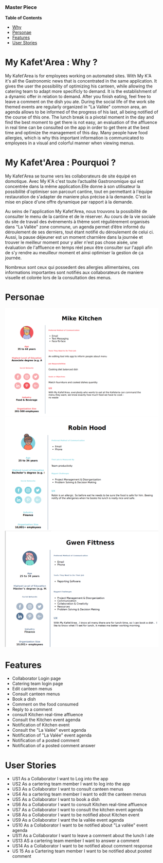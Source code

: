 ### Master Piece

**Table of Contents**
-   [Why](#my-kafetarea--why-)
-   [Personae](#personae)
-   [Features](#features)
-   [User Stories](#user-stories)




# My Kafet'Area : Why ?
My Kafet'Area is for employees working on automated sites. With My K'A it's all the Gastronomic news that is concentrated in the same application. It gives the user the possibility of optimizing his canteen, while allowing the catering team to adapt more specificly to demand. It is the establishment of a dynamic offer in relation to demand.
After you finish eating, feel free to leave a comment on the dish you ate.
During the social life of the work site themed events are regularly organized in "La Vallée" common area, an agenda allows to be informed of the progress of his last, all being notified of the course of this one. 
The lunch break is a pivotal moment in the day and find the best moment to get there is not easy, an evaluation of the affluence in real time can be consulted on the app in order to get there at the best time and optimize the management of this day.
Many people have food allergies, which is why this important information is communicated to employees in a visual and colorful manner when viewing menus.

 
# My Kafet'Area : Pourquoi ?
   My Kafet'Area se tourne vers les collaborateurs de site équipé en domotique. 
Avec My K'A c'est toute l’actualité Gastronomique qui est concentrée dans la même application.Elle donne à son utilisateur la possibilité d'optimiser son parcourt cantine, tout en permettant à l'équipe restauration de s'adapter de maniere plus précise à la demande. C'est la mise en place d'une offre dynamique par rapport à la demande.

   Au seins de l'application My Kafet'Area, nous trouvons  la possibilité de consulter le menu de la cantine et de le réserver. Au cours de la vie sociale du site de travail des événements à thème sont régulièrement organisés dans "La Vallée" zone commune, un agenda permet d’être informé du déroulement de ses derniers, tout étant notifié du déroulement de celui ci. 
Aussi, la pause déjeuner est un moment charnière dans la journée et trouver le meilleur moment
pour y aller n'est pas chose aisée, une évaluation de l'affluence en temps réel peux être consulter sur l'appli afin de
s'y rendre au meuilleur moment et ainsi optimiser la gestion de ça journée.

Nombreux sont ceux qui possedent des allergies allimentaires, ces informations importantes sont notifiés aux collaborateurs de maniere visuelle et colorée lors de la consultation des menus.


# Personae
![](https://github.com/Sbeaubrundiant/My-Kafet-Area/blob/master/Ref/image/Mike%20Kitchen.png)
![](https://github.com/Sbeaubrundiant/My-Kafet-Area/blob/master/Ref/image/Robin%20hood.png)
![](https://github.com/Sbeaubrundiant/My-Kafet-Area/blob/master/Ref/image/gwen%20fitness.png)

# Features

- Collaborator Login page 
- Catering team login page
- Edit canteen menus
- Consult canteen menus
- Book a dish
- Comment on the food consumed
- Reply to a comment
- consult Kitchen real-time affluence
- Consult the Kitchen event agenda
- Notification of Kitchen event 
- Consult the "La Valée" event agenda
- Notification of "La Valée" event agenda
- Notification of a posted comment
- Notification of a posted comment answer

# User Stories

- US1
As a Collaborator I want to Log into the app
- US2
As a cartering team member I want to log into the app
- US3
As a Collaborator I want to consult canteen menus
- US4
As a cartering team member I want to edit the canteen menus
- US5
As a Collaborator I want to book a dish
- US6
As a Collaborator I want to consult Kitchen real-time affluence 
- US7
As a Collaborator I want to consult the kitchen event agenda 
- US8
As a Collaborator I want to be notified about Kitchen event 
- US9
As a Collaborator I want the la vallée event agenda 
- US10
As a Collaborator I want to be notified about "La vallée" event agenda
- US11
As a Collaborator I want to leave a comment about the lunch I ate
- US13
AS a cartering team member I want to answer a comment
- US14 
As a Collaborator I want to be notified about comment response
- US 15
As a Cartering team member I want to  be notified about posted comment


